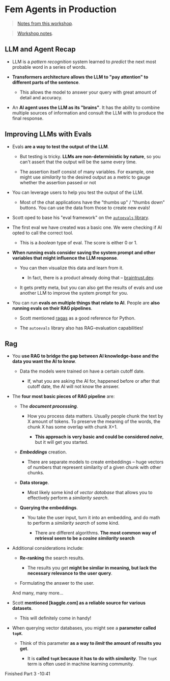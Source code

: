 # Fem Agents in Production

> [Notes from this workshop](https://frontendmasters.com/workshops/advanced-ai-apps/).

> [Workshop notes](https://clumsy-humor-894.notion.site/Agents-in-Production-13754fed51a380da8ca0de6a2361a3a3).

## LLM and Agent Recap

- LLM is a _pattern recognition_ system learned to _predict_ the next most probable word in a series of words.

- **Transformers architecture allows the LLM to "pay attention" to different parts of the sentence**.

  - This allows the model to answer your query with great amount of detail and accuracy.

- An **AI agent uses the LLM as its "brains"**. It has the ability to combine multiple sources of information and consult the LLM with to produce the final response.

## Improving LLMs with Evals

- Evals **are a way to test the output of the LLM**.

  - But testing is tricky. **LLMs are non-deterministic by nature**, so you can't assert that the output will be the same every time.

  - The assertion itself consist of many variables. For example, one might use _similarity_ to the desired output as a metric to gauge whether the assertion passed or not

- You can leverage users to help you test the output of the LLM.

  - Most of the chat applications have the "thumbs up" / "thumbs down" buttons. You can use the data from those to create new evals!

- Scott oped to base his "eval framework" on the [`autoevals` library](https://github.com/braintrustdata/autoevals).

- The first eval we have created was a basic one. We were checking if AI opted to call the correct tool.

  - This is a _boolean_ type of eval. The score is either 0 or 1.

- **When running evals consider saving the system prompt and other variables that might influence the LLM response**.

  - You can then visualize this data and learn from it.

    - In fact, there is a product already doing that – [braintrust.dev](https://www.braintrust.dev/).

  - It gets pretty meta, but you can also get the results of evals and use another LLM to improve the system prompt for you.

- You can run **evals on multiple things that relate to AI**. People are **also running evals on their RAG pipelines**.

  - Scott mentioned [ragas](https://docs.ragas.io/en/stable/) as a good reference for Python.

  - The `autoevals` library also has RAG-evaluation capabilities!

## Rag

- You **use RAG to bridge the gap between AI knowledge-base and the data you want the AI to know**.

  - Data the models were trained on have a certain cutoff date.

    - If, what you are asking the AI for, happened before or after that cutoff date, the AI will not know the answer.

- The **four most basic pieces of RAG pipeline** are:

  - The **_document processing_**.

    - How you process data matters. Usually people chunk the text by X amount of tokens. To preserve the meaning of the words, the chunk X has some overlap with chunk X+1.

      - **This approach is very basic and could be considered _naive_**, but it will get you started.

  - **_Embeddings_** creation.

    - There are separate models to create embeddings – huge vectors of numbers that represent similarity of a given chunk with other chunks.

  - **Data storage**.

    - Most likely some kind of _vector database_ that allows you to effectively perform a _similarity search_.

  - **Querying the embeddings**.

    - You take the user input, turn it into an embedding, and do math to perform a _similarity search_ of some kind.

      - There are different algorithms. **The most common way of retrieval seem to be a _cosine similarity_ search**

- Additional considerations include:

  - **Re-ranking** the search results.

    - The results you get **might be similar in meaning, but lack the necessary relevance to the user query**.

  - Formulating the answer to the user.

  And many, many more...

- Scott **mentioned [kaggle.com] as a reliable source for various datasets**.

  - This will definitely come in handy!

- When querying vector databases, you might see a **parameter called `topK`**.

  - Think of this parameter **as a way to _limit_ the amount of results you get**.

    - It is **called `topK` because it has to do with _similarity_**. The `topK` term is often used in machine learning community.

Finished Part 3 -10:41
